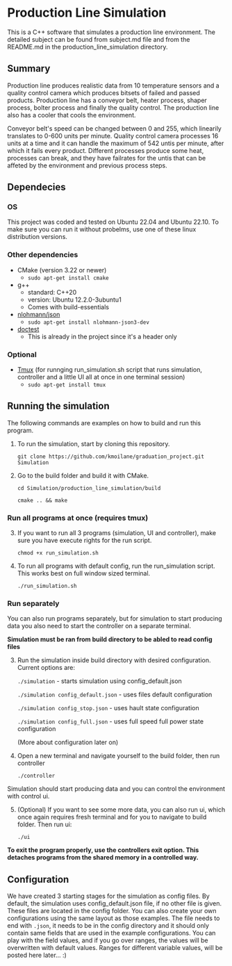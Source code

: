 # Production Line Simulation

This is a C++ software that simulates a production line environment.
The detailed subject can be found from subject.md file and from the README.md in
the production_line_simulation directory.

## Summary

Production line produces realistic data from 10 temperature sensors and a quality
control camera which produces bitsets of failed and passed products. Production
line has a conveyor belt, heater process, shaper process, bolter process
and finally the quality control. The production line also has a cooler that
cools the environment.

Conveyor belt's speed can be changed between 0 and
255, which linearily translates to 0-600 units per minute. Quality control camera
processes 16 units at a time and it can handle the maximum of 542 untis per
minute, after which it fails every product. Different processes produce some
heat, processes can break, and they have failrates for the untis that can be
affeted by the environment and previous process steps.

## Dependecies

### OS
This project was coded and tested on Ubuntu 22.04 and Ubuntu 22.10.
To make sure you can run it without probelms, use one of these linux
distribution versions.

### Other dependencies
- CMake (version 3.22 or newer)
    - `sudo apt-get install cmake`
- g++
    - standard: C++20
    - version: Ubuntu 12.2.0-3ubuntu1
    - Comes with build-essentials
- [nlohmann/json](https://github.com/nlohmann/json)
    - `sudo apt-get install nlohmann-json3-dev`
- [doctest](https://github.com/doctest/doctest)
    - This is already in the project since it's a header only

### Optional

- [Tmux](https://github.com/tmux/tmux/wiki) (for runnging run_simulation.sh script that runs simulation, controller
and a little UI all at once in one terminal session) 
    - `sudo apt-get install tmux`

## Running the simulation

The following commands are examples on how to build and run this program.

1. To run the simulation, start by cloning this repository.

    `git clone https://github.com/kmoilane/graduation_project.git Simulation`

2. Go to the build folder and build it with CMake.

    `cd Simulation/production_line_simulation/build`

    `cmake .. && make`

### Run all programs at once (requires tmux)

3. If you want to run all 3 programs (simulation, UI and controller), make sure you
have execute rights for the run script.
    
    `chmod +x run_simulation.sh`

4. To run all programs with default config, run the run_simulation script.
This works best on full window sized terminal.

    `./run_simulation.sh`

### Run separately

You can also run programs separately, but for simulation to start producing data
you also need to start the controller on a separate terminal.

**Simulation must be ran from build directory to be abled to read config files**

3. Run the simulation inside build directory with desired configuration.
Current options are:

    `./simulation` - starts simulation using config_default.json

    `./simulation config_default.json` - uses files default configuration

    `./simulation config_stop.json` - uses hault state configuration

    `./simulation config_full.json` - uses full speed full power state
    configuration
    
    (More about configuration later on)

4. Open a new terminal and navigate yourself to the build folder, then run
   controller

    `./controller`

Simulation should start producing data and you can control the environment with
control ui.

5. (Optional) If you want to see some more data, you can also run ui, which once
   again requires fresh terminal and for you to navigate to build folder. Then
   run ui:

    `./ui`

**To exit the program properly, use the controllers exit option. This detaches
programs from the shared memory in a controlled way.** 


## Configuration

We have created 3 starting stages for the simulation as config files. By
default, the simulation uses config_default.json file, if no other file is given.
These files are located in the config folder. You
can also create your own configurations using the same layout as those examples.
The file needs to end with `.json`, it needs to be in the config directory and
it should only contain same fields that are used in the example configurations.
You can play with the field values, and if you go over ranges, the values will be
overwritten with default values. Ranges for different variable values, will be
posted here later... :)








